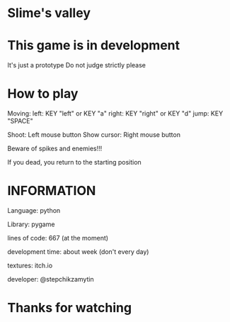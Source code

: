 # Slime's valley

# This game is in development

It's just a prototype 
Do not judge strictly please

# How to play

Moving:
left: KEY "left" or KEY "a"
right: KEY "right" or KEY "d"
jump: KEY "SPACE"

Shoot: Left mouse button
Show cursor: Right mouse button

Beware of spikes and enemies!!!

If you dead, you return to the starting position

# INFORMATION

Language: python

Library: pygame


lines of code: 667 (at the moment)

development time: about week (don't every day)


textures: itch.io

developer: @stepchikzamytin

# Thanks for watching
